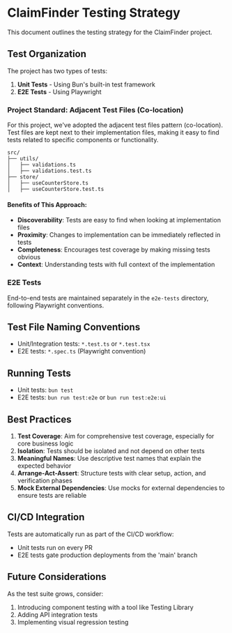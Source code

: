 # ClaimFinder Testing Strategy

This document outlines the testing strategy for the ClaimFinder project.

## Test Organization

The project has two types of tests:

1. **Unit Tests** - Using Bun's built-in test framework
2. **E2E Tests** - Using Playwright

### Project Standard: Adjacent Test Files (Co-location)

For this project, we've adopted the adjacent test files pattern (co-location). Test files are kept next to their implementation files, making it easy to find tests related to specific components or functionality.

```
src/
├── utils/
│   ├── validations.ts
│   ├── validations.test.ts
├── store/
│   ├── useCounterStore.ts
│   ├── useCounterStore.test.ts
```

#### Benefits of This Approach:

- **Discoverability**: Tests are easy to find when looking at implementation files
- **Proximity**: Changes to implementation can be immediately reflected in tests
- **Completeness**: Encourages test coverage by making missing tests obvious
- **Context**: Understanding tests with full context of the implementation

### E2E Tests

End-to-end tests are maintained separately in the `e2e-tests` directory, following Playwright conventions.

## Test File Naming Conventions

- Unit/Integration tests: `*.test.ts` or `*.test.tsx`
- E2E tests: `*.spec.ts` (Playwright convention)

## Running Tests

- Unit tests: `bun test`
- E2E tests: `bun run test:e2e` or `bun run test:e2e:ui`

## Best Practices

1. **Test Coverage**: Aim for comprehensive test coverage, especially for core business logic
2. **Isolation**: Tests should be isolated and not depend on other tests
3. **Meaningful Names**: Use descriptive test names that explain the expected behavior
4. **Arrange-Act-Assert**: Structure tests with clear setup, action, and verification phases
5. **Mock External Dependencies**: Use mocks for external dependencies to ensure tests are reliable

## CI/CD Integration

Tests are automatically run as part of the CI/CD workflow:
- Unit tests run on every PR
- E2E tests gate production deployments from the 'main' branch

## Future Considerations

As the test suite grows, consider:
1. Introducing component testing with a tool like Testing Library
2. Adding API integration tests
3. Implementing visual regression testing
